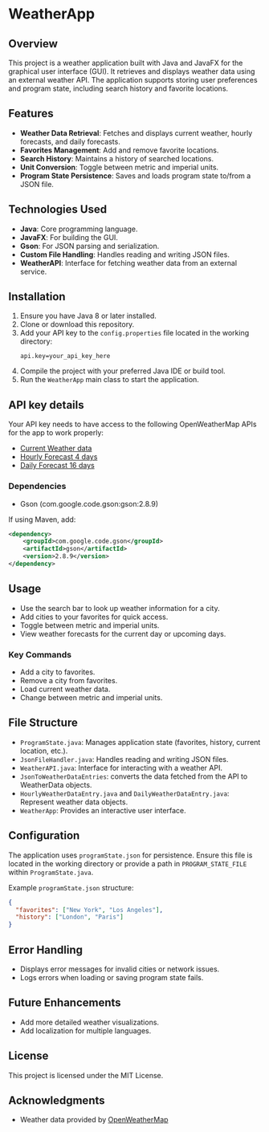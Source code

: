# WeatherApp

## Overview

This project is a weather application built with Java and JavaFX for the graphical user interface (GUI). It retrieves and displays weather data using an external weather API. The application supports storing user preferences and program state, including search history and favorite locations.

## Features

- **Weather Data Retrieval**: Fetches and displays current weather, hourly forecasts, and daily forecasts.
- **Favorites Management**: Add and remove favorite locations.
- **Search History**: Maintains a history of searched locations.
- **Unit Conversion**: Toggle between metric and imperial units.
- **Program State Persistence**: Saves and loads program state to/from a JSON file.

## Technologies Used

- **Java**: Core programming language.
- **JavaFX**: For building the GUI.
- **Gson**: For JSON parsing and serialization.
- **Custom File Handling**: Handles reading and writing JSON files.
- **WeatherAPI**: Interface for fetching weather data from an external service.

## Installation

1. Ensure you have Java 8 or later installed.
2. Clone or download this repository.
3. Add your API key to the `config.properties` file located in the working directory:
   ```
   api.key=your_api_key_here
   ```
4. Compile the project with your preferred Java IDE or build tool.
5. Run the `WeatherApp` main class to start the application.

## API key details
Your API key needs to have access to the following OpenWeatherMap APIs for the app to work properly:
- [Current Weather data](https://openweathermap.org/current)
- [Hourly Forecast 4 days](https://openweathermap.org/api/hourly-forecast)
- [Daily Forecast 16 days](https://openweathermap.org/forecast16)


### Dependencies

- Gson (com.google.code.gson:gson:2.8.9)

If using Maven, add:
```xml
<dependency>
    <groupId>com.google.code.gson</groupId>
    <artifactId>gson</artifactId>
    <version>2.8.9</version>
</dependency>
```

## Usage

- Use the search bar to look up weather information for a city.
- Add cities to your favorites for quick access.
- Toggle between metric and imperial units.
- View weather forecasts for the current day or upcoming days.

### Key Commands
- Add a city to favorites.
- Remove a city from favorites.
- Load current weather data.
- Change between metric and imperial units.

## File Structure

- `ProgramState.java`: Manages application state (favorites, history, current location, etc.).
- `JsonFileHandler.java`: Handles reading and writing JSON files.
- `WeatherAPI.java`: Interface for interacting with a weather API.
- `JsonToWeatherDataEntries`: converts the data fetched from the API to WeatherData objects.
- `HourlyWeatherDataEntry.java` and `DailyWeatherDataEntry.java`: Represent weather data objects.
- `WeatherApp`: Provides an interactive user interface.

## Configuration

The application uses `programState.json` for persistence. Ensure this file is located in the working directory or provide a path in `PROGRAM_STATE_FILE` within `ProgramState.java`.

Example `programState.json` structure:
```json
{
  "favorites": ["New York", "Los Angeles"],
  "history": ["London", "Paris"]
}
```

## Error Handling

- Displays error messages for invalid cities or network issues.
- Logs errors when loading or saving program state fails.

## Future Enhancements

- Add more detailed weather visualizations.
- Add localization for multiple languages.

## License
This project is licensed under the MIT License.

## Acknowledgments

- Weather data provided by [OpenWeatherMap](https://openweathermap.org/)
